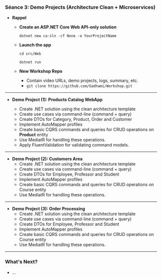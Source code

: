 ### **Séance 3**: Demo Projects (Architecture Clean + Microservices)

  * **Rappel**

    * **Create an ASP.NET Core Web API-only solution**

      `dotnet new ca-sln -cf None -o YourProjectName`

    * **Launch the app**

      `cd src/Web`

      `dotnet run`

    * **New Workshop Repo**

      - Contain video URLs, demo projects, logs, summary, etc.
      - `git clone https://github.com/Gadhami/Workshop.git`

---

  * **Demo Project (1): Products Catalog WebApp**

    - Create .NET solution using the clean architecture template
    - Create use cases via command-line (command + query)
    - Create DTOs for Category, Product, Order and Customer
    - Implement AutoMapper profiles
    - Create basic CQRS commands and queries for CRUD operations on **Product** entity
    - Use MediatR for handling these operations.
    - Apply FluentValidation for validating command models.

---

  * **Demo Project (2): Customers Area**
    - Create .NET solution using the clean architecture template
    - Create use cases via command-line (command + query)
    - Create DTOs for Employee, Professor and Student
    - Implement AutoMapper profiles
    - Create basic CQRS commands and queries for CRUD operations on Course entity
    - Use MediatR for handling these operations.

---

  * **Demo Project (3): Order Processing**
    - Create .NET solution using the clean architecture template
    - Create use cases via command-line (command + query)
    - Create DTOs for Employee, Professor and Student
    - Implement AutoMapper profiles
    - Create basic CQRS commands and queries for CRUD operations on Course entity
    - Use MediatR for handling these operations.

---

  ### What's Next?

  - ...